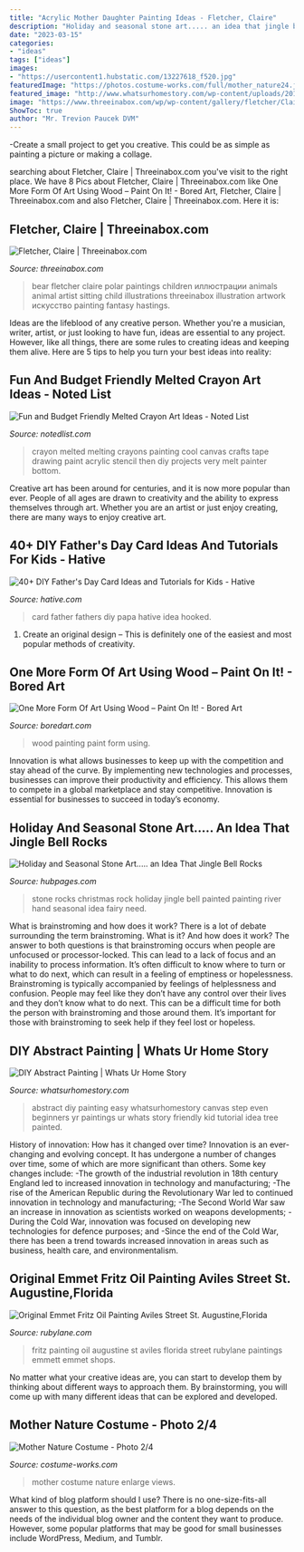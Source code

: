 ```yaml
---
title: "Acrylic Mother Daughter Painting Ideas - Fletcher, Claire"
description: "Holiday and seasonal stone art..... an idea that jingle bell rocks"
date: "2023-03-15"
categories:
- "ideas"
tags: ["ideas"]
images:
- "https://usercontent1.hubstatic.com/13227618_f520.jpg"
featuredImage: "https://photos.costume-works.com/full/mother_nature24.jpg"
featured_image: "http://www.whatsurhomestory.com/wp-content/uploads/2013/08/DSC_0452-3-e1376362895373.jpg"
image: "https://www.threeinabox.com/wp/wp-content/gallery/fletcher/Claire-Fletcher-Polar-Bear-with-Child.jpg"
ShowToc: true
author: "Mr. Trevion Paucek DVM"
---
```



-Create a small project to get you creative. This could be as simple as painting a picture or making a collage. 

	

		
searching about Fletcher, Claire | Threeinabox.com you've visit to the right place. We have 8 Pics about Fletcher, Claire | Threeinabox.com like One More Form Of Art Using Wood – Paint On It! - Bored Art, Fletcher, Claire | Threeinabox.com and also Fletcher, Claire | Threeinabox.com. Here it is:
		
    
## Fletcher, Claire | Threeinabox.com

<img loading=lazy src="https://www.threeinabox.com/wp/wp-content/gallery/fletcher/Claire-Fletcher-Polar-Bear-with-Child.jpg" onerror="this.onerror=null;this.src='https://tse2.mm.bing.net/th?id=OIP.o7tJn4CzHUL_QW392Btk-AHaKl&amp;pid=15.1';" alt="Fletcher, Claire | Threeinabox.com">

_Source: threeinabox.com_

>bear fletcher claire polar paintings children иллюстрации animals animal artist sitting child illustrations threeinabox illustration artwork искусство painting fantasy hastings. 

	

Ideas are the lifeblood of any creative person. Whether you're a musician, writer, artist, or just looking to have fun, ideas are essential to any project. However, like all things, there are some rules to creating ideas and keeping them alive. Here are 5 tips to help you turn your best ideas into reality:

    
## Fun And Budget Friendly Melted Crayon Art Ideas - Noted List

<img loading=lazy src="http://notedlist.com/wp-content/uploads/2016/03/melted-crayon-art/33-melted-crayon-art-ideas.jpg" onerror="this.onerror=null;this.src='https://tse2.mm.bing.net/th?id=OIP.cHaNgU-JZioYpcNGaHhaSAHaJ4&amp;pid=15.1';" alt="Fun and Budget Friendly Melted Crayon Art Ideas - Noted List">

_Source: notedlist.com_

>crayon melted melting crayons painting cool canvas crafts tape drawing paint acrylic stencil then diy projects very melt painter bottom. 

	

Creative art has been around for centuries, and it is now more popular than ever. People of all ages are drawn to creativity and the ability to express themselves through art. Whether you are an artist or just enjoy creating, there are many ways to enjoy creative art.

    
## 40+ DIY Father&#039;s Day Card Ideas And Tutorials For Kids - Hative

<img loading=lazy src="https://hative.com/wp-content/uploads/2015/05/fathers-day-card/16-fathers-day-card.jpg" onerror="this.onerror=null;this.src='https://tse4.mm.bing.net/th?id=OIP.3zp9H2XA4KxU5_DVAno-HgHaJ6&amp;pid=15.1';" alt="40+ DIY Father&#039;s Day Card Ideas and Tutorials for Kids - Hative">

_Source: hative.com_

>card father fathers diy papa hative idea hooked. 

	

1. Create an original design – This is definitely one of the easiest and most popular methods of creativity.

    
## One More Form Of Art Using Wood – Paint On It! - Bored Art

<img loading=lazy src="https://www.boredart.com/wp-content/uploads/2016/01/painting-on-wood-1.jpg" onerror="this.onerror=null;this.src='https://tse4.mm.bing.net/th?id=OIP.gnsrvJZeclO4I3xitk7GVAHaPy&amp;pid=15.1';" alt="One More Form Of Art Using Wood – Paint On It! - Bored Art">

_Source: boredart.com_

>wood painting paint form using. 

	

Innovation is what allows businesses to keep up with the competition and stay ahead of the curve. By implementing new technologies and processes, businesses can improve their productivity and efficiency. This allows them to compete in a global marketplace and stay competitive. Innovation is essential for businesses to succeed in today’s economy.

    
## Holiday And Seasonal Stone Art..... An Idea That Jingle Bell Rocks

<img loading=lazy src="https://usercontent1.hubstatic.com/13227618_f520.jpg" onerror="this.onerror=null;this.src='https://tse1.mm.bing.net/th?id=OIP.qrDFBYmH30g6WFnaHQVuOgHaG9&amp;pid=15.1';" alt="Holiday and Seasonal Stone Art..... an Idea That Jingle Bell Rocks">

_Source: hubpages.com_

>stone rocks christmas rock holiday jingle bell painted painting river hand seasonal idea fairy need. 

	

What is brainstroming and how does it work?
There is a lot of debate surrounding the term brainstroming. What is it? And how does it work? The answer to both questions is that brainstroming occurs when people are unfocused or processor-locked. This can lead to a lack of focus and an inability to process information. It’s often difficult to know where to turn or what to do next, which can result in a feeling of emptiness or hopelessness.
Brainstroming is typically accompanied by feelings of helplessness and confusion. People may feel like they don’t have any control over their lives and they don’t know what to do next. This can be a difficult time for both the person with brainstroming and those around them. It’s important for those with brainstroming to seek help if they feel lost or hopeless.

    
## DIY Abstract Painting | Whats Ur Home Story

<img loading=lazy src="http://www.whatsurhomestory.com/wp-content/uploads/2013/08/DSC_0452-3-e1376362895373.jpg" onerror="this.onerror=null;this.src='https://tse3.mm.bing.net/th?id=OIP.QQzMPlR_DjKlRkFiV4K3lQAAAA&amp;pid=15.1';" alt="DIY Abstract Painting | Whats Ur Home Story">

_Source: whatsurhomestory.com_

>abstract diy painting easy whatsurhomestory canvas step even beginners yr paintings ur whats story friendly kid tutorial idea tree painted. 

	

History of innovation: How has it changed over time?
Innovation is an ever-changing and evolving concept. It has undergone a number of changes over time, some of which are more significant than others. 
Some key changes include: 
-The growth of the industrial revolution in 18th century England led to increased innovation in technology and manufacturing; 
-The rise of the American Republic during the Revolutionary War led to continued innovation in technology and manufacturing; 
-The Second World War saw an increase in innovation as scientists worked on weapons developments; 
-During the Cold War, innovation was focused on developing new technologies for defence purposes; and 
-Since the end of the Cold War, there has been a trend towards increased innovation in areas such as business, health care, and environmentalism.

    
## Original Emmet Fritz Oil Painting Aviles Street St. Augustine,Florida

<img loading=lazy src="https://cdn0.rubylane.com/shops/deadpeoplesthings/2447.1L.jpg" onerror="this.onerror=null;this.src='https://tse1.mm.bing.net/th?id=OIP.DJwDXSpuN0SxBK_EKpy5UwHaF_&amp;pid=15.1';" alt="Original Emmet Fritz Oil Painting Aviles Street St. Augustine,Florida">

_Source: rubylane.com_

>fritz painting oil augustine st aviles florida street rubylane paintings emmett emmet shops. 

	

No matter what your creative ideas are, you can start to develop them by thinking about different ways to approach them. By brainstorming, you will come up with many different ideas that can be explored and developed.

    
## Mother Nature Costume - Photo 2/4

<img loading=lazy src="https://photos.costume-works.com/full/mother_nature24.jpg" onerror="this.onerror=null;this.src='https://tse3.mm.bing.net/th?id=OIP.SMCwVZaKWgYvSeqSjcRG0AHaJ3&amp;pid=15.1';" alt="Mother Nature Costume - Photo 2/4">

_Source: costume-works.com_

>mother costume nature enlarge views. 

	

What kind of blog platform should I use?
There is no one-size-fits-all answer to this question, as the best platform for a blog depends on the needs of the individual blog owner and the content they want to produce. However, some popular platforms that may be good for small businesses include WordPress, Medium, and Tumblr.

